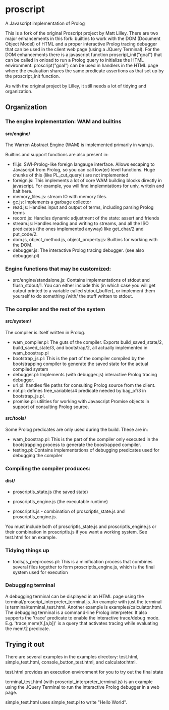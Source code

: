 # proscript
A Javascript implementation of Prolog

This is a fork of the original Proscript project by Matt Lilley.
There are two major enhancements in this fork: builtins to work with the DOM (Document Object Model) of HTML and
a proper interactive Prolog tracing debugger that can be used in the client web page (using a JQuery Terminal).
For the DOM enhancements there is a javascript function proscript_init("goal") that can be 
called in <body> onload to run a Prolog query to initialize the HTML environment.
proscript("goal") can be used in handlers in the HTML page where the evaluation
shares the same predicate assertions as that set up by the proscript_init function.

As with the original project by Lilley, it still needs a lot of tidying and organization.

## Organization
### The engine implementation: WAM and builtins
#### src/engine/
The Warren Abstract Engine (WAM) is implemented primarily in wam.js.

Builtins and support functions are also present in:
   * fli.js: SWI-Prolog-like foreign langauge interface. Allows escaping to Javascript from Prolog, so you can call low(er) level functions. Huge chunks of this (like PL_cut_query!) are not implemented
   * foreign.js: This implements a lot of core WAM building blocks directly in javascript. For example, you will find implemntations for univ, writeln and halt here.
   * memory_files.js: stream IO with memory files.
   * gc.js: Implements a garbage collector
   * read.js: Handles input and output of terms, including parsing Prolog terms
   * record.js: Handles dynamic adjustment of the state: assert and friends
   * stream.js: Handles reading and writing to streams, and all the ISO predicates (the ones implemented anyway) like get_char/2 and put_code/2.
   * dom.js, object_method.js, object_property.js: Builtins for working with the DOM.
   * debugger.js: The interactive Prolog tracing debugger. (see also debugger.pl)

### Engine functions that may be customized:
   * src/engine/standalone.js: Contains implementations of stdout and flush_stdout/1. You can either include this (in which case you will get output printed to a variable called stdout_buffer), or implement them yourself to do something /with/ the stuff written to stdout.

### The compiler and the rest of the system
#### src/system/
The compiler is itself written in Prolog.

   * wam_compiler.pl: The guts of the compiler. Exports build_saved_state/2, build_saved_state/3, and bootstrap/2, all actually implemented in wam_boostrap.pl
   * bootstrap_js.pl: This is the part of the compiler compiled by the bootstrapping compiler to generate the saved state for the actual compiled system
   * debugger.pl: Implements (with debugger.js) interactive Prolog tracing debugger.
   * url.pl: handles file paths for consulting Prolog source from the client.
   * not.pl: defines free_variables/4 predicate needed by bag_of/3 in bootstrap_js.pl.
   * promise.pl: utilities for working with Javascript Promise objects in support of consulting Prolog source.
   
#### src/tools/
Some Prolog predicates are only used during the build. These are in:
   * wam_boostrap.pl: This is the part of the compiler only executed in the bootstrapping process to generate the boostrapped compiler.
   * testing.pl: Contains implementations of debugging predicates used for debugging the compiler

### Compiling the compiler produces:
#### dist/
   * proscriptls_state.js (the saved state)
   * proscriptls_engine.js    (the executable runtime)

   * proscriptls.js - combination of proscriptls_state.js and proscriptls_engine.js.

You must include both of proscriptls_state.js and proscriptls_engine.js or their combination in proscriptls.js if you want a working system. See test.html for an example.


### Tidying things up
   * tools/js_preprocess.pl: This is a minification process that combines several files together to form proscriptls_engine.js, which is the final system used for execution

### Debugging terminal
A debugging terminal can be displayed in an HTML page using the 
terminal/proscript_interpreter_terminal.js. An example with just the terminal is terminal/terminal_test.html.
Another example is examples/calculator.html.
The debugging terminal is a command-line Prolog interpreter.
It also supports the 'trace' predicate to enable the 
interactive trace/debug mode. E.g. 'trace,mem(X,[a,b])' is a query that 
activates tracing while evaluating the mem/2 predicate.

## Trying it out
There are several examples in the examples directory: test.html, 
simple_test.html, console_button_test.html, and calculator.html.

test.html provides an execution environment for you to try out the final state

terminal_test.html (with proscript_interpreter_terminal.js) is an example using the JQuery Terminal 
to run the interactive Prolog debugger in a web page.

simple_test.html uses simple_test.pl to write "Hello World".